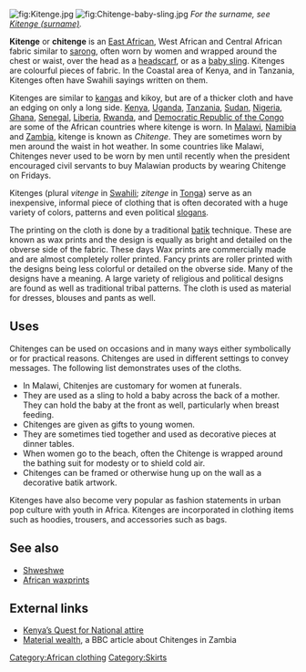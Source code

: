 ![](Kitenge.jpg "fig:Kitenge.jpg")
![](Chitenge-baby-sling.jpg "fig:Chitenge-baby-sling.jpg") *For the
surname, see [Kitenge (surname)](Kitenge_(surname) "wikilink").*

**Kitenge** or **chitenge** is an [East
African](East_Africa "wikilink"), West African and Central African
fabric similar to [sarong](sarong "wikilink"), often worn by women and
wrapped around the chest or waist, over the head as a
[headscarf](headscarf "wikilink"), or as a [baby
sling](baby_sling "wikilink"). Kitenges are colourful pieces of fabric.
In the Coastal area of Kenya, and in Tanzania, Kitenges often have
Swahili sayings written on them.

Kitenges are similar to [kangas](Kanga_(African_garment) "wikilink") and
kikoy, but are of a thicker cloth and have an edging on only a long
side. [Kenya](Kenya "wikilink"), [Uganda](Uganda "wikilink"),
[Tanzania](Tanzania "wikilink"), [Sudan](Sudan "wikilink"),
[Nigeria](Nigeria "wikilink"), [Ghana](Ghana "wikilink"),
[Senegal](Senegal "wikilink"), [Liberia](Liberia "wikilink"),
[Rwanda](Rwanda "wikilink"), and [Democratic Republic of the
Congo](Democratic_Republic_of_the_Congo "wikilink") are some of the
African countries where kitenge is worn. In [Malawi](Malawi "wikilink"),
[Namibia](Namibia "wikilink") and [Zambia](Zambia "wikilink"), kitenge
is known as *Chitenge*. They are sometimes worn by men around the waist
in hot weather. In some countries like Malawi, Chitenges never used to
be worn by men until recently when the president encouraged civil
servants to buy Malawian products by wearing Chitenge on Fridays.

Kitenges (plural *vitenge* in [Swahili](Swahili_language "wikilink");
*zitenge* in [Tonga](Tonga_people_of_Zambia_and_Zimbabwe "wikilink"))
serve as an inexpensive, informal piece of clothing that is often
decorated with a huge variety of colors, patterns and even political
[slogans](slogan "wikilink").

The printing on the cloth is done by a traditional
[batik](batik "wikilink") technique. These are known as wax prints and
the design is equally as bright and detailed on the obverse side of the
fabric. These days Wax prints are commercially made and are almost
completely roller printed. Fancy prints are roller printed with the
designs being less colorful or detailed on the obverse side. Many of the
designs have a meaning. A large variety of religious and political
designs are found as well as traditional tribal patterns. The cloth is
used as material for dresses, blouses and pants as well.

## Uses

Chitenges can be used on occasions and in many ways either symbolically
or for practical reasons. Chitenges are used in different settings to
convey messages. The following list demonstrates uses of the cloths.

-   In Malawi, Chitenjes are customary for women at funerals.
-   They are used as a sling to hold a baby across the back of a mother.
    They can hold the baby at the front as well, particularly when
    breast feeding.
-   Chitenges are given as gifts to young women.
-   They are sometimes tied together and used as decorative pieces at
    dinner tables.
-   When women go to the beach, often the Chitenge is wrapped around the
    bathing suit for modesty or to shield cold air.
-   Chitenges can be framed or otherwise hung up on the wall as a
    decorative batik artwork.

Kitenges have also become very popular as fashion statements in urban
pop culture with youth in Africa. Kitenges are incorporated in clothing
items such as hoodies, trousers, and accessories such as bags.

## See also

-   [Shweshwe](Shweshwe "wikilink")
-   [African waxprints](African_waxprints "wikilink")

## External links

-   [Kenya’s Quest for National attire](http://artmatters.info/?p=446)
-   [Material
    wealth](http://www.bbc.co.uk/nottingham/content/articles/2004/10/05/features_2004_10_our_man_in_zambia_14_feature.shtml),
    a BBC article about Chitenges in Zambia

[Category:African clothing](Category:African_clothing "wikilink")
[Category:Skirts](Category:Skirts "wikilink")